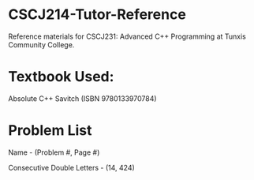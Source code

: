 # CSCJ214-Tutor-Reference
Reference materials for CSCJ231: Advanced C++ Programming at Tunxis Community College.

# Textbook Used:
Absolute C++ Savitch (ISBN 9780133970784)

# Problem List
Name - (Problem #, Page #)

Consecutive Double Letters - (14, 424)
